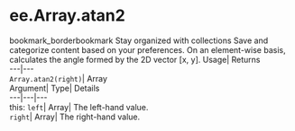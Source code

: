  
#  ee.Array.atan2 
bookmark_borderbookmark Stay organized with collections  Save and categorize content based on your preferences.
On an element-wise basis, calculates the angle formed by the 2D vector [x, y]. 
Usage| Returns  
---|---  
`Array.atan2(right)`| Array  
Argument| Type| Details  
---|---|---  
this: `left`| Array| The left-hand value.  
`right`| Array| The right-hand value.  
